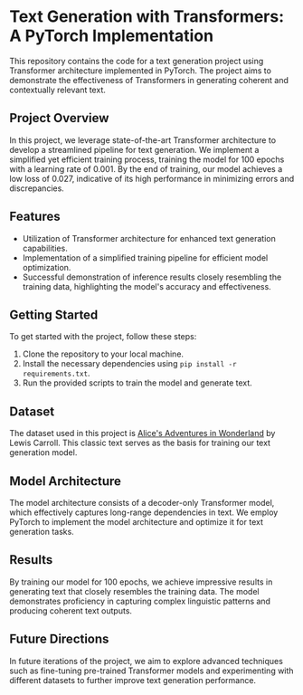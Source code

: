 # Text Generation with Transformers: A PyTorch Implementation

This repository contains the code for a text generation project using Transformer architecture implemented in PyTorch. The project aims to demonstrate the effectiveness of Transformers in generating coherent and contextually relevant text.

## Project Overview

In this project, we leverage state-of-the-art Transformer architecture to develop a streamlined pipeline for text generation. We implement a simplified yet efficient training process, training the model for 100 epochs with a learning rate of 0.001. By the end of training, our model achieves a low loss of 0.027, indicative of its high performance in minimizing errors and discrepancies.

## Features

- Utilization of Transformer architecture for enhanced text generation capabilities.
- Implementation of a simplified training pipeline for efficient model optimization.
- Successful demonstration of inference results closely resembling the training data, highlighting the model's accuracy and effectiveness.

## Getting Started

To get started with the project, follow these steps:

1. Clone the repository to your local machine.
2. Install the necessary dependencies using `pip install -r requirements.txt`.
3. Run the provided scripts to train the model and generate text.

## Dataset

The dataset used in this project is [Alice's Adventures in Wonderland](https://www.gutenberg.org/ebooks/11) by Lewis Carroll. This classic text serves as the basis for training our text generation model.

## Model Architecture

The model architecture consists of a decoder-only Transformer model, which effectively captures long-range dependencies in text. We employ PyTorch to implement the model architecture and optimize it for text generation tasks.

## Results

By training our model for 100 epochs, we achieve impressive results in generating text that closely resembles the training data. The model demonstrates proficiency in capturing complex linguistic patterns and producing coherent text outputs.

## Future Directions

In future iterations of the project, we aim to explore advanced techniques such as fine-tuning pre-trained Transformer models and experimenting with different datasets to further improve text generation performance.

